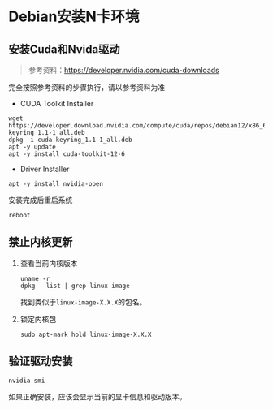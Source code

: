 # Debian安装N卡环境

## 安装Cuda和Nvida驱动

> 参考资料：<https://developer.nvidia.com/cuda-downloads>

完全按照参考资料的步骤执行，请以参考资料为准

+ CUDA Toolkit Installer

```shell
wget https://developer.download.nvidia.com/compute/cuda/repos/debian12/x86_64/cuda-keyring_1.1-1_all.deb
dpkg -i cuda-keyring_1.1-1_all.deb
apt -y update
apt -y install cuda-toolkit-12-6
```

+ Driver Installer

```shell
apt -y install nvidia-open
```

安装完成后重启系统

```shell
reboot
```

## 禁止内核更新

1. 查看当前内核版本

    ```shell
    uname -r
    dpkg --list | grep linux-image
    ```

    找到类似于`linux-image-X.X.X`的包名。

2. 锁定内核包

    ```shell
    sudo apt-mark hold linux-image-X.X.X
    ```

## 验证驱动安装

```shell
nvidia-smi
```

如果正确安装，应该会显示当前的显卡信息和驱动版本。
